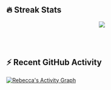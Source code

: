 ## 🔥 Streak Stats
<p align="center"><img src="https://github-readme-streak-stats.herokuapp.com/?user=rmoroz20&theme=algolia" /></p>

<br>
<br>

## ⚡ Recent GitHub Activity
   <a href="https://github.com/rmoroz20"><img alt="Rebecca's Activity Graph" src="https://activity-graph.herokuapp.com/graph?username=rmoroz20&custom_title=Rebecca's%20Contribution%20Graph&theme=react-dark" /></a>
  <br/>
<!---
rmoroz20/rmoroz20 is a ✨ special ✨ repository because its `README.md` (this file) appears on your GitHub profile.
You can click the Preview link to take a look at your changes.
--->
